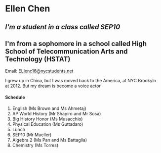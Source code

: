 # Ellen Chen
## _I'm a student in a class called SEP10_
## I'm from a sophomore in a school called High School of Telecommunication Arts and Technology (HSTAT)
Email: ELlenc16@nycstudents.net

I grew up in China, but I was moved back to the America, at NYC Brookyln at 2012. But my dream is become a voice actor

#### Schedule

1. English (Ms Brown and Ms Ahmetaj)
2. AP World History (Mr Shapiro and Mr Sosa)
3. Big History Honor (Ms Musacchio)
4. Physical Education (Ms Guttadaro)
5. Lunch
6. SEP10 (Mr Mueller)
7. Algebra 2 (Ms Pan and Ms Battaglia)
8. Chemistry (Ms Torres)
